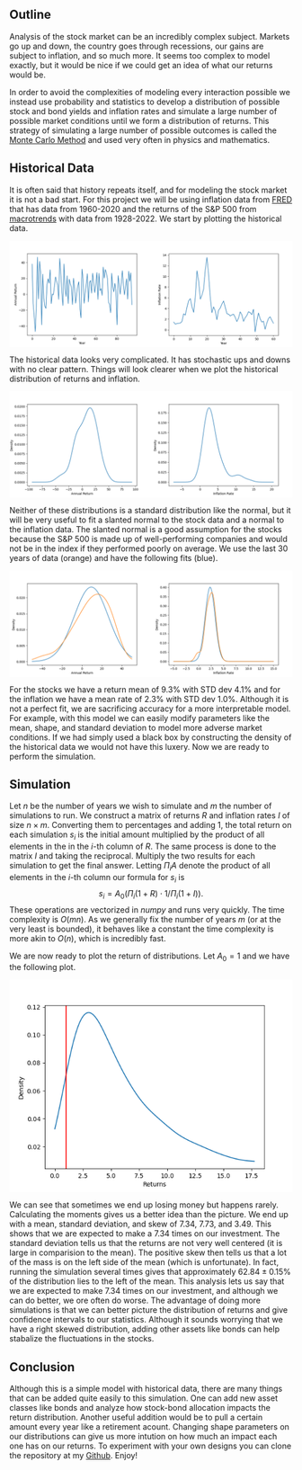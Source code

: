 <style>
.center {
	display: block;
	margin-left: auto;
	margin-right: auto;
}
</style>

## Outline
Analysis of the stock market can be an incredibly complex subject. Markets go up and down, the country goes through recessions, our gains are subject to inflation, and so much more. It seems too complex to model exactly, but it would be nice if we could get an idea of what our returns would be. 

In order to avoid the complexities of modeling every interaction possible we instead use probability and statistics to develop a distribution of possible stock and bond yields and inflation rates and simulate a large number of possible market conditions until we form a distribution of returns. This strategy of simulating a large number of possible outcomes is called the [Monte Carlo Method](https://en.wikipedia.org/wiki/Monte_Carlo_method) and used very often in physics and mathematics. 

## Historical Data
It is often said that history repeats itself, and for modeling the stock market it is not a bad start. For this project we will be using inflation data from [FRED](https://fred.stlouisfed.org/series/FPCPITOTLZGUSA) that has data from 1960-2020 and the returns of the S&P 500 from [macrotrends](https://www.macrotrends.net/2526/sp-500-historical-annual-returns) with data from 1928-2022. We start by plotting the historical data.

<img src="/img/monte_carlo/historic_data.png" class="center" alt="Historic data.">

The historical data looks very complicated. It has stochastic ups and downs with no clear pattern. Things will look clearer when we plot the historical distribution of returns and inflation.

<img src="/img/monte_carlo/historic_den.png" class="center" alt="Historic density.">

Neither of these distributions is a standard distribution like the normal, but it will be very useful to fit a slanted normal to the stock data and a normal to the inflation data. The slanted normal is a good assumption for the stocks because the S&P 500 is made up of well-performing companies and would not be in the index if they performed poorly on average. We use the last 30 years of data (orange) and have the following fits (blue).

<img src="/img/monte_carlo/fit_data.png" class="center" alt="Fit data.">

For the stocks we have a return mean of 9.3% with STD dev 4.1% and for the inflation we have a mean rate of 2.3% with STD dev 1.0%. Although it is not a perfect fit, we are sacrificing accuracy for a more interpretable model. For example, with this model we can easily modify parameters like the mean, shape, and standard deviation to model more adverse market conditions. If we had simply used a black box by constructing the density of the historical data we would not have this luxery. Now we are ready to perform the simulation.

## Simulation
Let $n$ be the number of years we wish to simulate and $m$ the number of simulations to run. We construct a matrix of returns $R$ and inflation rates $I$ of size $n \times m$. Converting them to percentages and adding $1$, the total return on each simulation $s_i$ is the initial amount multiplied by the product of all elements in the in the $i$-th column of $R$. The same process is done to the matrix $I$ and taking the reciprocal. Multiply the two results for each simulation to get the final answer. Letting $\Pi_i A$ denote the product of all elements in the $i$-th column our formula for $s_i$ is 
$$s_i = A_0\left(\Pi_i (1+R) \cdot 1/\Pi_i (1+I) \right) .$$
These operations are vectorized in *numpy* and runs very quickly. The time complexity is $O(mn)$. As we generally fix the number of years $m$ (or at the very least is bounded), it behaves like a constant the time complexity is more akin to $O(n)$, which is incredibly fast. 

We are now ready to plot the return of distributions. Let $A_0=1$ and we have the following plot.

<img src="/img/monte_carlo/return_den.png" class="center" alt="Return distribution.">

We can see that sometimes we end up losing money but happens rarely. Calculating the moments gives us a better idea than the picture. We end up with a mean, standard deviation, and skew of 7.34, 7.73, and 3.49. This shows that we are expected to make a $7.34$ times on our investment. The standard deviation tells us that the returns are not very well centered (it is large in comparision to the mean). The positive skew then tells us that a lot of the mass is on the left side of the mean (which is unfortunate). In fact, running the simulation several times gives that approximately $62.84 \pm 0.15 \%$ of the distribution lies to the left of the mean. This analysis lets us say that we are expected to make $7.34$ times on our investment, and although we can do better, we ore often do worse. The advantage of doing more simulations is that we can better picture the distribution of returns and give confidence intervals to our statistics. Although it sounds worrying that we have a right skewed distribution, adding other assets like bonds can help stabalize the fluctuations in the stocks.

## Conclusion
Although this is a simple model with historical data, there are many things that can be added quite easily to this simulation. One can add new asset classes like bonds and analyze how stock-bond allocation impacts the return distribution. Another useful addition would be to pull a certain amount every year like a retirement acount. Changing shape parameters on our distributions can give us more intution on how much an impact each one has on our returns. To experiment with your own designs you can clone the repository at my [Github](https://github.com/Nightwing52/econ). Enjoy!